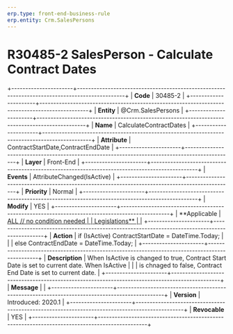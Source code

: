 ```yaml
---
erp.type: front-end-business-rule
erp.entity: Crm.SalesPersons
---
```


# R30485-2 SalesPerson - Calculate Contract Dates
+----------------------+-----------------------------------------------------------------------------------------------+
| **Code**             | 30485-2                                                                                       |
+----------------------+-----------------------------------------------------------------------------------------------+
| **Entity**           | @Crm.SalesPersons                                                                                   |
+----------------------+-----------------------------------------------------------------------------------------------+
| **Name**             | CalculateContractDates                                                                        |
+----------------------+-----------------------------------------------------------------------------------------------+
| **Attribute**        | ContractStartDate,ContractEndDate                                                             |
+----------------------+-----------------------------------------------------------------------------------------------+
| **Layer**            | Front-End                                                                                     |
+----------------------+-----------------------------------------------------------------------------------------------+
| **Events**           | AttributeChanged(IsActive)                                                                    |
+----------------------+-----------------------------------------------------------------------------------------------+
| **Priority**         | Normal                                                                                        |
+----------------------+-----------------------------------------------------------------------------------------------+
| **Modify**           | YES                                                                                           |
+----------------------+-----------------------------------------------------------------------------------------------+
| **Applicable         | [ALL // no condition needed                                                                   |
| Legislations**       | ](https://confluence.erp.net/display/techdoc/Country+Specific+Functionality)                  |
+----------------------+-----------------------------------------------------------------------------------------------+
| **Action**           | if (IsActive) ContractStartDate = DateTime.Today;                                             |
|                      | else ContractEndDate = DateTime.Today;                                                        |
+----------------------+-----------------------------------------------------------------------------------------------+
| **Description**      | When IsActive is changed to true, Contract Start Date is set to current date. When IsActive   |
|                      | is chnaged to false, Contract End Date is set to current date.                                |
+----------------------+-----------------------------------------------------------------------------------------------+
| **Message**          |                                                                                               |
+----------------------+-----------------------------------------------------------------------------------------------+
| **Version**          | Introduced: 2020.1                                                                            |
+----------------------+-----------------------------------------------------------------------------------------------+
| **Revocable**        | YES                                                                                           |
+----------------------+-----------------------------------------------------------------------------------------------+

  

  

  
